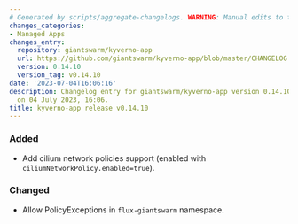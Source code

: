 ```yaml
---
# Generated by scripts/aggregate-changelogs. WARNING: Manual edits to this files will be overwritten.
changes_categories:
- Managed Apps
changes_entry:
  repository: giantswarm/kyverno-app
  url: https://github.com/giantswarm/kyverno-app/blob/master/CHANGELOG.md#01410---2023-07-04
  version: 0.14.10
  version_tag: v0.14.10
date: '2023-07-04T16:06:16'
description: Changelog entry for giantswarm/kyverno-app version 0.14.10, published
  on 04 July 2023, 16:06.
title: kyverno-app release v0.14.10
---
```


### Added
- Add cilium network policies support (enabled with `ciliumNetworkPolicy.enabled=true`).
### Changed
- Allow PolicyExceptions in `flux-giantswarm` namespace.
